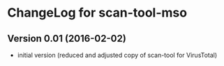 # ChangeLog for scan-tool-mso

## Version 0.01 (2016-02-02)
  - initial version (reduced and adjusted copy of scan-tool for VirusTotal)
